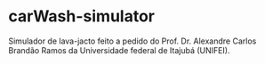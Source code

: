 # carWash-simulator
Simulador de lava-jacto feito a pedido do Prof. Dr. Alexandre Carlos Brandão Ramos da Universidade federal de Itajubá (UNIFEI).

